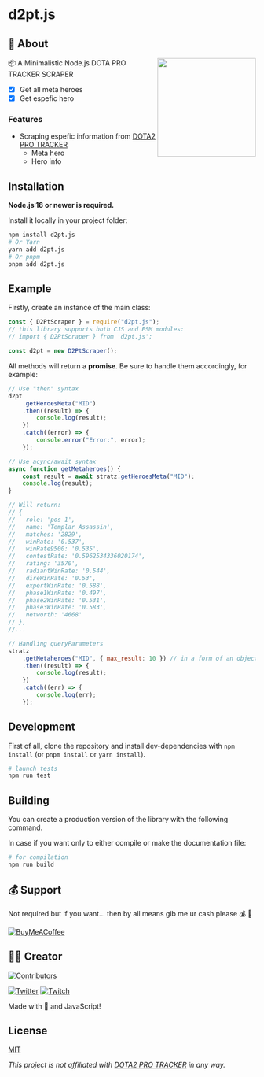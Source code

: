 # d2pt.js

## 📃 About

<a href="https://dota2protracker.com"><img src="https://dota2protracker.com/static/svg/logo_mark.svg" align="right" width="200px"/></a>
📦 A Minimalistic Node.js DOTA PRO TRACKER SCRAPER

- [x] Get all meta heroes
- [x] Get espefic hero

### Features

- Scraping espefic information from [DOTA2 PRO TRACKER](https://dota2protracker.com/hero)
  - Meta hero
  - Hero info

## Installation

**Node.js 18 or newer is required.**

Install it locally in your project folder:

```bash
npm install d2pt.js
# Or Yarn
yarn add d2pt.js
# Or pnpm
pnpm add d2pt.js
```

## Example

Firstly, create an instance of the main class:

```javascript
const { D2PtScraper } = require("d2pt.js");
// this library supports both CJS and ESM modules:
// import { D2PtScraper } from 'd2pt.js';

const d2pt = new D2PtScraper();
```

All methods will return a **promise**. Be sure to handle them accordingly, for example:

```javascript
// Use "then" syntax
d2pt
	.getHeroesMeta("MID")
	.then((result) => {
		console.log(result);
	})
	.catch((error) => {
		console.error("Error:", error);
	});

// Use acync/await syntax
async function getMetaheroes() {
	const result = await stratz.getHeroesMeta("MID");
	console.log(result);
}

// Will return:
// {
//   role: 'pos 1',
//   name: 'Templar Assassin',
//   matches: '2829',
//   winRate: '0.537',
//   winRate9500: '0.535',
//   contestRate: '0.5962534336020174',
//   rating: '3570',
//   radiantWinRate: '0.544',
//   direWinRate: '0.53',
//   expertWinRate: '0.588',
//   phase1WinRate: '0.497',
//   phase2WinRate: '0.531',
//   phase3WinRate: '0.583',
//   networth: '4668'
// },
//...

// Handling queryParameters
stratz
	.getMetaheroes("MID", { max_result: 10 }) // in a form of an object
	.then((result) => {
		console.log(result);
	})
	.catch((err) => {
		console.log(err);
	});
```

## Development

First of all, clone the repository and install dev-dependencies with `npm install` (or `pnpm install` or `yarn install`).

```bash
# launch tests
npm run test
```

## Building

You can create a production version of the library with the following command.

In case if you want only to either compile or make the documentation file:

```bash
# for compilation
npm run build
```

## 💰 Support

Not required but if you want... then by all means gib me ur cash please 💰 🔫

[![BuyMeACoffee](https://img.shields.io/badge/Buy%20Me%20a%20Coffee-ffdd00?style=for-the-badge&logo=buy-me-a-coffee&logoColor=black)](https://buymeacoffee.com/gabriel.dev/)

## 👷‍♂️ Creator

[![Contributors](https://contrib.rocks/image?repo=GabrielCSTR/dota2protracker-scraper)](https://github.com/GabrielCSTR)

[![Twitter](https://img.shields.io/badge/Twitter-%231DA1F2.svg?style=flat-square&logo=Twitter&logoColor=white)](https://twitter.com/gbrl_str) [![Twitch](https://img.shields.io/badge/Twitch-%239146FF.svg?style=flat-square&logo=Twitch&logoColor=white)](https://twitch.tv/xstrdoto)

Made with 💖 and JavaScript!

## License

[MIT](https://github.com/GabrielCSTR/d2pt.js/blob/master/LICENSE)

_This project is not affiliated with [DOTA2 PRO TRACKER](https://dota2protracker.com/meta) in any way._
